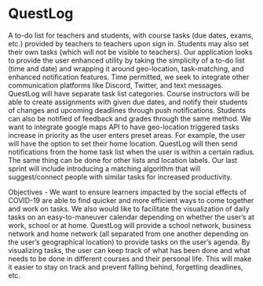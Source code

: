 # QuestLog
A to-do list for teachers and students, with course tasks (due dates, exams, etc.) provided by teachers to teachers upon sign in. Students may also set their own tasks (which will not be visible to teachers).
Our application looks to provide the user enhanced utility by taking the simplicity of a to-do list (time and date) and wrapping it around geo-location, task-matching, and enhanced notification features. Time permitted, we seek to integrate other communication platforms like Discord, Twitter, and text messages. 
QuestLog will have separate task list categories. Course instructors will be able to create assignments with given due dates, and notify their students of changes and upcoming deadlines through push notifications. Students can also be notified of feedback and grades through the same method. We want to integrate google maps API to have geo-location triggered tasks increase in priority as the user enters preset areas. For example, the user will have the option to set their home location. QuestLog will then send notifications from the home task list when the user is within a certain radius. The same thing can be done for other lists and location labels. Our last sprint will include introducing a matching algorithm that will suggest/connect people with similar tasks for increased productivity.

Objectives - We want to ensure learners impacted by the social effects of COVID-19 are able to find quicker and more efficient ways to come together and work on tasks. We also would like to facilitate the visualization of daily tasks on an easy-to-maneuver calendar depending on whether the user’s at work, school or at home. QuestLog will provide a school network, business network and home network (all separated from one another depending on the user’s geographical location) to provide tasks on the user’s agenda. By visualizing tasks, the user can keep track of what has been done and what needs to be done in different courses and their personal life. This will make it easier to stay on track and prevent falling behind, forgetting deadlines, etc.


